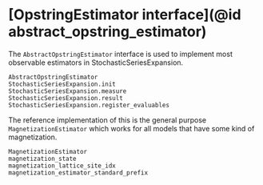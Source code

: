 # [OpstringEstimator interface](@id abstract_opstring_estimator)

The `AbstractOpstringEstimator` interface is used to implement most observable estimators in StochasticSeriesExpansion.

```@docs
AbstractOpstringEstimator
StochasticSeriesExpansion.init
StochasticSeriesExpansion.measure
StochasticSeriesExpansion.result
StochasticSeriesExpansion.register_evaluables
```

The reference implementation of this is the general purpose `MagnetizationEstimator` which works for all models that have
some kind of magnetization.
```@docs
MagnetizationEstimator
magnetization_state
magnetization_lattice_site_idx
magnetization_estimator_standard_prefix
```
